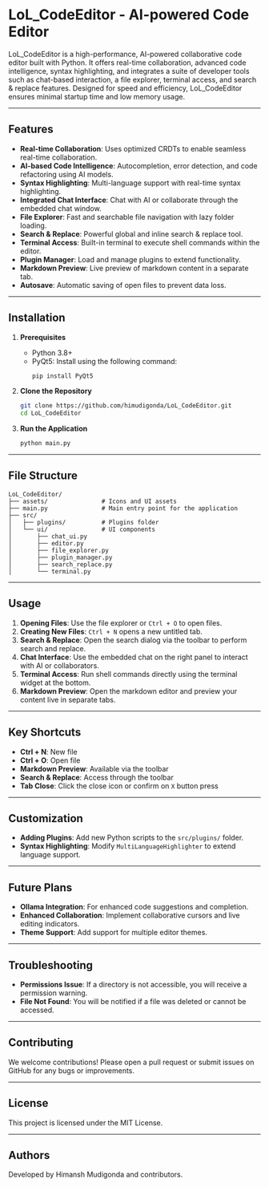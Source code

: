 # LoL_CodeEditor - AI-powered Code Editor

LoL_CodeEditor is a high-performance, AI-powered collaborative code editor built with Python. It offers real-time collaboration, advanced code intelligence, syntax highlighting, and integrates a suite of developer tools such as chat-based interaction, a file explorer, terminal access, and search & replace features. Designed for speed and efficiency, LoL_CodeEditor ensures minimal startup time and low memory usage.

---

## Features

- **Real-time Collaboration**: Uses optimized CRDTs to enable seamless real-time collaboration.
- **AI-based Code Intelligence**: Autocompletion, error detection, and code refactoring using AI models.
- **Syntax Highlighting**: Multi-language support with real-time syntax highlighting.
- **Integrated Chat Interface**: Chat with AI or collaborate through the embedded chat window.
- **File Explorer**: Fast and searchable file navigation with lazy folder loading.
- **Search & Replace**: Powerful global and inline search & replace tool.
- **Terminal Access**: Built-in terminal to execute shell commands within the editor.
- **Plugin Manager**: Load and manage plugins to extend functionality.
- **Markdown Preview**: Live preview of markdown content in a separate tab.
- **Autosave**: Automatic saving of open files to prevent data loss.

---

## Installation

1. **Prerequisites**
   - Python 3.8+
   - PyQt5: Install using the following command:
     ```bash
     pip install PyQt5
     ```

2. **Clone the Repository**
   ```bash
   git clone https://github.com/himudigonda/LoL_CodeEditor.git
   cd LoL_CodeEditor
   ```

3. **Run the Application**
   ```bash
   python main.py
   ```

---

## File Structure

```plaintext
LoL_CodeEditor/
├── assets/               # Icons and UI assets
├── main.py               # Main entry point for the application
├── src/
│   ├── plugins/          # Plugins folder
│   └── ui/               # UI components
│       ├── chat_ui.py
│       ├── editor.py
│       ├── file_explorer.py
│       ├── plugin_manager.py
│       ├── search_replace.py
│       └── terminal.py
```

---

## Usage

1. **Opening Files**: Use the file explorer or `Ctrl + O` to open files.
2. **Creating New Files**: `Ctrl + N` opens a new untitled tab.
3. **Search & Replace**: Open the search dialog via the toolbar to perform search and replace.
4. **Chat Interface**: Use the embedded chat on the right panel to interact with AI or collaborators.
5. **Terminal Access**: Run shell commands directly using the terminal widget at the bottom.
6. **Markdown Preview**: Open the markdown editor and preview your content live in separate tabs.

---

## Key Shortcuts

- **Ctrl + N**: New file
- **Ctrl + O**: Open file
- **Markdown Preview**: Available via the toolbar
- **Search & Replace**: Access through the toolbar
- **Tab Close**: Click the close icon or confirm on `X` button press

---

## Customization

- **Adding Plugins**: Add new Python scripts to the `src/plugins/` folder.
- **Syntax Highlighting**: Modify `MultiLanguageHighlighter` to extend language support.

---

## Future Plans

- **Ollama Integration**: For enhanced code suggestions and completion.
- **Enhanced Collaboration**: Implement collaborative cursors and live editing indicators.
- **Theme Support**: Add support for multiple editor themes.

---

## Troubleshooting

- **Permissions Issue**: If a directory is not accessible, you will receive a permission warning.
- **File Not Found**: You will be notified if a file was deleted or cannot be accessed.

---

## Contributing

We welcome contributions! Please open a pull request or submit issues on GitHub for any bugs or improvements.

---

## License

This project is licensed under the MIT License.

---

## Authors

Developed by Himansh Mudigonda and contributors.
